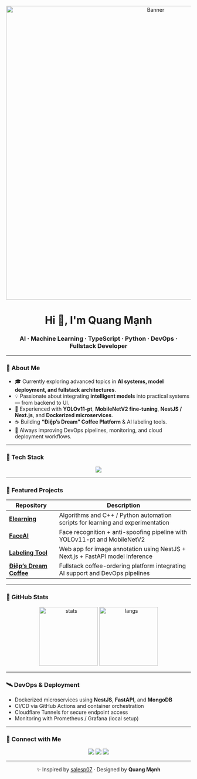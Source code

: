 <!-- Banner -->
<p align="center">
  <img src="https://github.com/QuangManhAI/QuangManhAI/blob/main/assets/banner.png" alt="Banner" width="800"/>
</p>

<h1 align="center">Hi 👋, I'm Quang Mạnh</h1>
<h3 align="center">AI · Machine Learning · TypeScript · Python · DevOps · Fullstack Developer</h3>

---

### 🌱 About Me
- 🎓 Currently exploring advanced topics in **AI systems, model deployment, and fullstack architectures**.  
- 💡 Passionate about integrating **intelligent models** into practical systems — from backend to UI.  
- 🧠 Experienced with **YOLOv11-pt**, **MobileNetV2 fine-tuning**, **NestJS / Next.js**, and **Dockerized microservices**.  
- ☕ Building **“Điệp’s Dream” Coffee Platform** & AI labeling tools.  
- 🔧 Always improving DevOps pipelines, monitoring, and cloud deployment workflows.  

---

### 🧰 Tech Stack
<p align="center">
  <img src="https://skillicons.dev/icons?i=python,typescript,javascript,cpp,pytorch,fastapi,nestjs,nextjs,docker,linux,git,github,vscode&perline=7" />
</p>

---

### 🚀 Featured Projects
| Repository | Description |
|-------------|-------------|
| [**Elearning**](https://github.com/QuangManhAI/Elearning) | Algorithms and C++ / Python automation scripts for learning and experimentation |
| [**FaceAI**](https://github.com/QuangManhAI/reg_face) | Face recognition + anti-spoofing pipeline with YOLOv11-pt and MobileNetV2 |
| [**Labeling Tool**](https://github.com/QuangManhAI/labeling) | Web app for image annotation using NestJS + Next.js + FastAPI model inference |
| [**Điệp’s Dream Coffee**](https://github.com/QuangManhAI/coffee-platform) | Fullstack coffee-ordering platform integrating AI support and DevOps pipelines |

---

### 🧩 GitHub Stats
<p align="center">
  <img src="https://github-readme-stats.vercel.app/api?username=QuangManhAI&show_icons=true&theme=tokyonight" alt="stats" height="160"/>
  <img src="https://github-readme-stats.vercel.app/api/top-langs/?username=QuangManhAI&layout=compact&theme=tokyonight" alt="langs" height="160"/>
</p>

---

### 🛰️ DevOps & Deployment
- Dockerized microservices using **NestJS**, **FastAPI**, and **MongoDB**  
- CI/CD via GitHub Actions and container orchestration  
- Cloudflare Tunnels for secure endpoint access  
- Monitoring with Prometheus / Grafana (local setup)  

---

### 🔗 Connect with Me
<p align="center">
  <a href="mailto:quangmanh.ai@gmail.com"><img src="https://img.shields.io/badge/Gmail-D14836?style=for-the-badge&logo=gmail&logoColor=white" /></a>
  <a href="https://www.linkedin.com/in/quangmanh-ai"><img src="https://img.shields.io/badge/LinkedIn-0077B5?style=for-the-badge&logo=linkedin&logoColor=white" /></a>
  <a href="https://github.com/QuangManhAI"><img src="https://img.shields.io/badge/GitHub-100000?style=for-the-badge&logo=github&logoColor=white" /></a>
</p>

---

<p align="center">✨ Inspired by <a href="https://github.com/salesp07">salesp07</a> · Designed by <strong>Quang Mạnh</strong></p>
